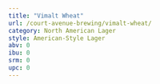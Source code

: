 ```yaml
---
title: "Vimalt Wheat"
url: /court-avenue-brewing/vimalt-wheat/
category: North American Lager
style: American-Style Lager
abv: 0
ibu: 0
srm: 0
upc: 0
---
```


